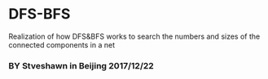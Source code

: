 # DFS-BFS
Realization of how DFS&amp;BFS works to search the numbers and sizes of the connected components in a net

### BY Stveshawn in Beijing 2017/12/22
